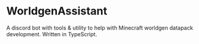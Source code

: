# WorldgenAssistant
A discord bot with tools &amp; utility to help with Minecraft worldgen datapack development. Written in TypeScript.
